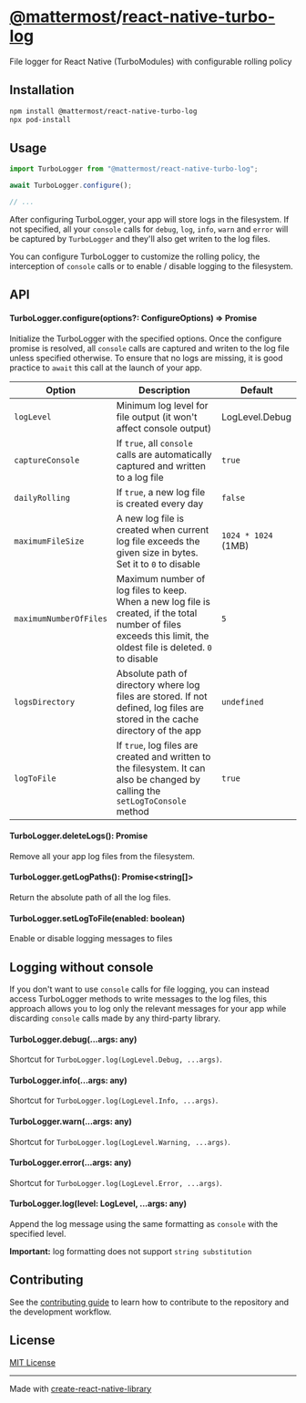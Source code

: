 # [@mattermost](https://github.com/mattermost)/[react-native-turbo-log](https://github.com/mattermost/react-native-turbo-log)
File logger for React Native (TurboModules) with configurable rolling policy

## Installation

```sh
npm install @mattermost/react-native-turbo-log
npx pod-install
```

## Usage

```js
import TurboLogger from "@mattermost/react-native-turbo-log";

await TurboLogger.configure();

// ...

```
After configuring TurboLogger, your app will store logs in the filesystem. If not specified, all your `console` calls for
`debug`, `log`, `info`, `warn` and `error` will be captured by `TurboLogger` and they'll also get writen to the log files.

You can configure TurboLogger to customize the rolling policy, the interception of `console` calls or to enable / disable logging to the filesystem.

## API

#### TurboLogger.configure(options?: ConfigureOptions) => Promise<void>

Initialize the TurboLogger with the specified options. Once the configure promise is resolved, all `console` calls are captured and writen to the log file unless specified otherwise. To ensure that no logs are missing, it is good practice to `await` this call at the launch of your app.

| Option | Description | Default |
| --- | --- | --- |
| `logLevel` | Minimum log level for file output (it won't affect console output) | LogLevel.Debug |
| `captureConsole` | If `true`, all `console` calls are automatically captured and written to a log file  | `true` |
| `dailyRolling` | If `true`, a new log file is created every day | `false` |
| `maximumFileSize` | A new log file is created when current log file exceeds the given size in bytes. Set it to `0` to disable | `1024 * 1024` (1MB) |
| `maximumNumberOfFiles` | Maximum number of log files to keep. When a new log file is created, if the total number of files exceeds this limit, the oldest file is deleted. `0` to disable | `5` |
| `logsDirectory` | Absolute path of directory where log files are stored. If not defined, log files are stored in the cache directory of the app | `undefined` |
| `logToFile` | If `true`, log files are created and written to the filesystem. It can also be changed by calling the `setLogToConsole` method | `true` |

#### TurboLogger.deleteLogs(): Promise<boolean>

Remove all your app log files from the filesystem.

#### TurboLogger.getLogPaths(): Promise<string[]>

Return the absolute path of all the log files.

#### TurboLogger.setLogToFile(enabled: boolean)

Enable or disable logging messages to files

## Logging without console

If you don't want to use `console` calls for file logging, you can instead access TurboLogger methods to write messages to the log files, this approach allows you to log only the relevant messages for your app while discarding `console` calls made by any third-party library.

#### TurboLogger.debug(...args: any)

Shortcut for `TurboLogger.log(LogLevel.Debug, ...args)`.

#### TurboLogger.info(...args: any)

Shortcut for `TurboLogger.log(LogLevel.Info, ...args)`.

#### TurboLogger.warn(...args: any)

Shortcut for `TurboLogger.log(LogLevel.Warning, ...args)`.

#### TurboLogger.error(...args: any)

Shortcut for `TurboLogger.log(LogLevel.Error, ...args)`.

#### TurboLogger.log(level: LogLevel, ...args: any)

Append the log message using the same formatting as `console` with the specified level.

**Important:** log formatting does not support `string substitution`


## Contributing

See the [contributing guide](CONTRIBUTING.md) to learn how to contribute to the repository and the development workflow.

## License

[MIT License](LICENSE)

---

Made with [create-react-native-library](https://github.com/callstack/react-native-builder-bob)
